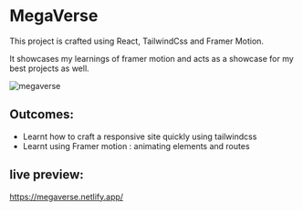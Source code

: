# MegaVerse

This project is crafted using React, TailwindCss and Framer Motion.

It showcases my learnings of framer motion and acts as a showcase for my best
projects as well.

![megaverse](https://user-images.githubusercontent.com/108403182/229100841-d0d9b1f9-aeb2-4d81-9644-ebd7e3b80355.png)


## Outcomes:

- Learnt how to craft a responsive site quickly using tailwindcss
- Learnt using Framer motion : animating elements and routes

## live preview:

https://megaverse.netlify.app/
